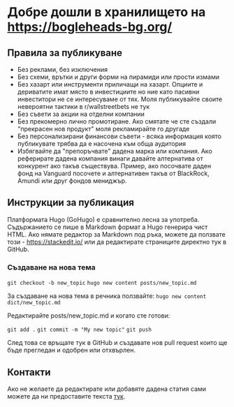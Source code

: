 # Добре дошли в хранилището на https://bogleheads-bg.org/

## Правила за публикуване
- Без реклами, без изключения  
- Без схеми, врътки и други форми на пирамиди или прости измами  
- Без хазарт или инструменти приличащи на хазарт. Опциите и дериватите имат място в инвестициите но ние като пасивни инвеститори не се интересуваме от тях. Моля публикувайте своите невероятни тактики в r/wallstreetbets не тук  
- Без съвети за акции на отделни компании  
- Без прекомерно лично промотиране. Ако смятате че сте създали "прекрасен нов продукт" моля рекламирайте го другаде  
- Без персонализирани финансови съвети - всяка информация която публикувате трябва да е насочена към обща аудитория  
- Избягвайте да "препоръчвате" дадена марка или компания. Ако реферирате дадена компания винаги давайте алтернатива от конкурент ако такъв съществува. Пример, ако посочвате даден фонд на Vanguard посочете и алтернативен такъв от BlackRock, Amundi или друг фондов мениджър.

## Инструкции за публикация

Платформата Hugo (GoHugo) е сравнително лесна за употреба. Съдържанието се пише в Markdown формат а Hugo генерира чист HTML. Ако нямате редактор за Markdown под ръка, можете да ползвате този - https://stackedit.io/ или да редактирате страниците директно тук в GitHub. 

### Създаване на нова тема
`git checkout -b new_topic`
`hugo new content posts/new_topic.md`

За създаване на нова тема в речника ползвайте:
`hugo new content dict/new_topic.md`

Редактирайте posts/new_topic.md и когато сте готови:

`git add .`
`git commit -m "My new topic"`
`git push`

След това се връщате тук в GitHub и създавате нов pull request които ще бъде прегледан и одобрен или отхвърлен.

## Контакти

Ако не желаете да редактирате или добавяте дадена статия сами можете да ни предоставите текста [тук](https://github.com/clickbg/bogleheads-bg.org/issues).
